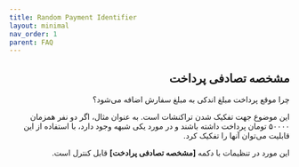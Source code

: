 ```yaml
---
title: Random Payment Identifier
layout: minimal
nav_order: 1
parent: FAQ
---
```


<head>
    <meta charset="utf-8">
    <link rel="stylesheet" href="https://b3h1z.github.io/HidyBot-Docs/assets/css/style.css">
    <link rel="icon" href="https://b3h1z.github.io/HidyBot-Docs/favicon.ico" type="image/x-icon">
</head>
<div dir="rtl">

<h2>مشخصه تصادفی پرداخت</h2>

<p>چرا موقع پرداخت مبلغ اندکی به مبلغ سفارش اضافه می‌شود؟</p>
<p>این موضوع جهت تفکیک شدن تراکنشات است. به عنوان مثال، اگر دو نفر همزمان ۵۰۰۰۰ تومان پرداخت داشته باشند و در مورد یکی شبهه وجود دارد، با استفاده از این قابلیت می‌توان آنها را تفکیک کرد.</p>
<p>این مورد در تنظیمات با دکمه <strong>[مشخصه تصادفی پرادخت]</strong> قابل کنترل است.</p>

</div>
